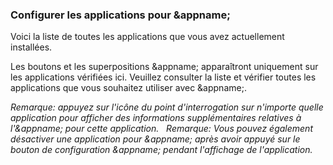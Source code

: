 ### Configurer les applications pour &appname;

Voici la liste de toutes les applications que vous avez actuellement installées.

Les boutons et les superpositions &appname; apparaîtront uniquement sur les applications vérifiées ici.
Veuillez consulter la liste et vérifier toutes les applications que vous souhaitez utiliser avec &appname;.

*Remarque: appuyez sur l'icône du point d'interrogation sur n'importe quelle application pour afficher des informations supplémentaires relatives à l'&appname; pour cette application.*
 
*Remarque: Vous pouvez également désactiver une application pour &appname; après avoir appuyé sur le bouton de configuration &appname; pendant l'affichage de l'application.*
 
